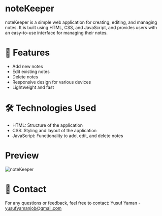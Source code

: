 # noteKeeper

noteKeeper is a simple web application for creating, editing, and managing notes. It is built using HTML, CSS, and JavaScript, and provides users with an easy-to-use interface for managing their notes.

# 🚀 Features

- Add new notes
- Edit existing notes
- Delete notes
- Responsive design for various devices
- Lightweight and fast


# 🛠️ Technologies Used

- HTML: Structure of the application
- CSS: Styling and layout of the application
- JavaScript: Functionality to add, edit, and delete notes


# Preview
![noteKeeper](https://github.com/user-attachments/assets/29e0617e-cba0-47d4-9117-1031228135e7)


# 📧 Contact

For any questions or feedback, feel free to contact: Yusuf Yaman - yusufyamanjob@gmail.com
